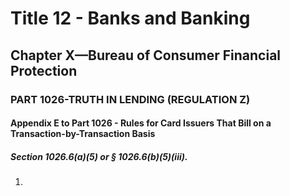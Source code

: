 
# Title 12 - Banks and Banking
## Chapter X—Bureau of Consumer Financial Protection
### PART 1026-TRUTH IN LENDING (REGULATION Z)
#### Appendix E to Part 1026 - Rules for Card Issuers That Bill on a Transaction-by-Transaction Basis
##### Section 1026.6(a)(5) or § 1026.6(b)(5)(iii).

1.
